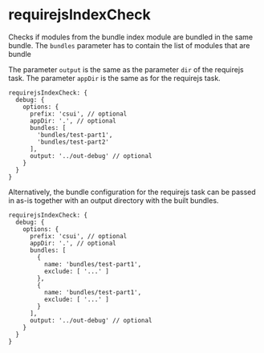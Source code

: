 # requirejsIndexCheck

Checks if modules from the bundle index module are bundled in the same bundle.
The `bundles` parameter has to contain the list of modules that are bundle

The parameter `output` is the same as the parameter `dir` of the requirejs
task. The parameter `appDir` is the same as for the requirejs task.

    requirejsIndexCheck: {
      debug: {
        options: {
          prefix: 'csui', // optional
          appDir: '.', // optional
          bundles: [
            'bundles/test-part1',
            'bundles/test-part2'
          ],
          output: '../out-debug' // optional
        }
      }
    }

Alternatively, the bundle configuration for the requirejs task can be
passed in as-is together with an output directory with the built bundles.

    requirejsIndexCheck: {
      debug: {
        options: {
          prefix: 'csui', // optional
          appDir: '.', // optional
          bundles: [
            {
              name: 'bundles/test-part1',
              exclude: [ '...' ]
            },
            {
              name: 'bundles/test-part1',
              exclude: [ '...' ]
            }
          ],
          output: '../out-debug' // optional
        }
      }
    }
